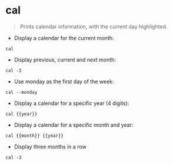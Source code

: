 # cal

> Prints calendar information, with the current day highlighted.

- Display a calendar for the current month:

`cal`

- Display previous, current and next month:

`cal -3`

- Use monday as the first day of the week:

`cal --monday`

- Display a calendar for a specific year (4 digits):

`cal {{year}}`

- Display a calendar for a specific month and year:

`cal {{month}} {{year}}`

- Display three months in a row

`cal -3`
